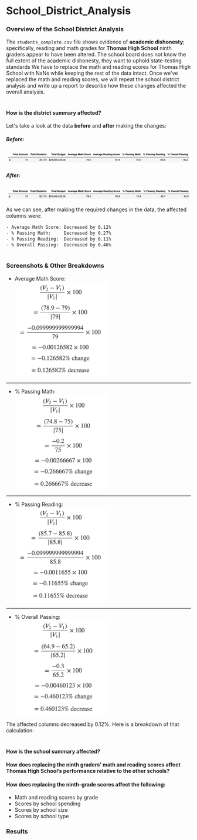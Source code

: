 # School_District_Analysis


### Overview of the School District Analysis
The `students_complete.csv` file shows evidence of **academic dishonesty**; specifically, reading and math grades for **Thomas High School** ninth graders appear to have been altered. The school board does not know the full extent of the academic dishonesty, they want to uphold state-testing standards We have to replace the math and reading scores for Thomas High School with NaNs while keeping the rest of the data intact. Once we've replaced the math and reading scores, we will repeat the school district analysis and write up a report to describe how these changes affected the overall analysis.
#

#### How is the district summary affected?
Let's take a look at the data **before** and **after** making the changes:

##### Before:
<img src="/pictures/DistrictSummary_Before.png" alt="district_summary_before"><br>
##### After:
<img src="/pictures/DistrictSummary_After.png" alt="district_summary_after"><br>

As we can see, after making the required changes in the data, the affected columns were:
```
- Average Math Score: Decreased by 0.12%
- % Passing Math:     Decreased by 0.27%
- % Passing Reading:  Decreased by 0.11%
- % Overall Passing:  Decreased by 0.46%
```
#
### Screenshots & Other Breakdowns
- Average Math Score:<br>
  <img src="/formulas/average_math_formula.png" alt="average_math_formula" width="250">
  
---
- % Passing Math:<br>
  <img src="/formulas/passing_math_formula.png" alt="passing_math_formula" width="250">

---
- % Passing Reading:<br>
  <img src="/formulas/passing_reading_formula.png" alt="passing_reading_formula.png" width="250">

---  
- % Overall Passing:<br>
  <img src="/formulas/overall_passing_formula.png" alt="overall_passing_formula.png" width="250">


The affected columns decreased by 0.12%. Here is a breakdown of that calculation:

#
#### How is the school summary affected?


#### How does replacing the ninth graders’ math and reading scores affect Thomas High School’s performance relative to the other schools?
#### How does replacing the ninth-grade scores affect the following:
- Math and reading scores by grade
- Scores by school spending
- Scores by school size
- Scores by school type

### Results
